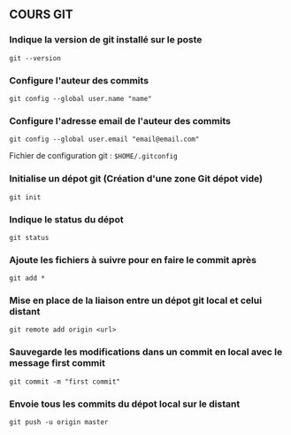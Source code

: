 ## COURS GIT

### Indique la version de git installé sur le poste
`git --version`

### Configure l'auteur des commits 
`git config --global user.name "name"`

### Configure l'adresse email de l'auteur des commits 
`git config --global user.email "email@email.com"`
	
Fichier de configuration git : `$HOME/.gitconfig`

### Initialise un dépot git (Création d'une zone Git dépot vide)
`git init`

### Indique le status du dépot
`git status`

### Ajoute les fichiers à suivre pour en faire le commit après
`git add *`

### Mise en place de la liaison entre un dépot git local et celui distant
`git remote add origin <url>`

### Sauvegarde les modifications dans un commit en local avec le message first commit
`git commit -m "first commit"`

### Envoie tous les commits du dépot local sur le distant
`git push -u origin master`
